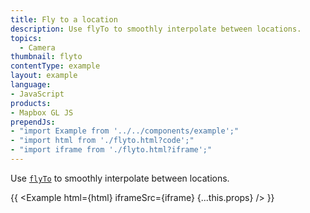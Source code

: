 ```yaml
---
title: Fly to a location
description: Use flyTo to smoothly interpolate between locations.
topics:
  - Camera
thumbnail: flyto
contentType: example
layout: example
language:
- JavaScript
products:
- Mapbox GL JS
prependJs:
- "import Example from '../../components/example';"
- "import html from './flyto.html?code';"
- "import iframe from './flyto.html?iframe';"
---
```


Use [`flyTo`](/mapbox-gl-js/api/map/#map#flyto) to smoothly interpolate between locations.

{{ <Example html={html} iframeSrc={iframe} {...this.props} /> }}
